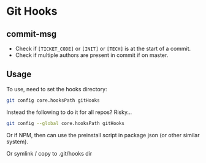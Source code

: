 # Git Hooks

## commit-msg

- Check if `[TICKET_CODE]` or `[INIT]` or `[TECH]` is at the start of a commit.
- Check if multiple authors are present in commit if on master.

## Usage

To use, need to set the hooks directory:

```sh
git config core.hooksPath gitHooks
```

Instead the following to do it for all repos? Risky...

```sh
git config --global core.hooksPath gitHooks
```

Or if NPM, then can use the preinstall script in package json (or other similar system).

Or symlink / copy to .git/hooks dir
